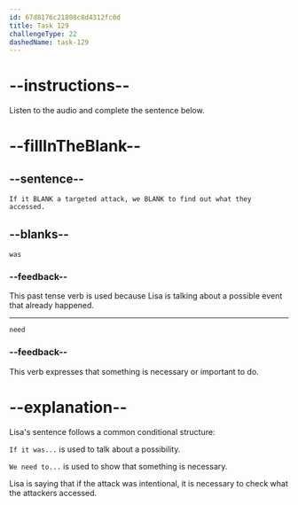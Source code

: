 ```yaml
---
id: 67d8176c21808c8d4312fc0d
title: Task 129
challengeType: 22
dashedName: task-129
---
```


<!-- (audio) Lisa: If it was a targeted attack, we need to find out what they accessed. -->

# --instructions--

Listen to the audio and complete the sentence below.

# --fillInTheBlank--

## --sentence--

`If it BLANK a targeted attack, we BLANK to find out what they accessed.`

## --blanks--

`was`

### --feedback--

This past tense verb is used because Lisa is talking about a possible event that already happened.

---

`need`

### --feedback--

This verb expresses that something is necessary or important to do.

# --explanation--

Lisa's sentence follows a common conditional structure:  

`If it was...` is used to talk about a possibility.

`We need to...` is used to show that something is necessary.

Lisa is saying that if the attack was intentional, it is necessary to check what the attackers accessed.  
